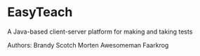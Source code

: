 EasyTeach
=========

A Java-based client-server platform for making and taking tests

Authors:
Brandy Scotch
Morten Awesomeman Faarkrog
